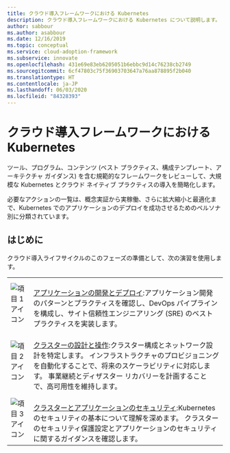 ```yaml
---
title: クラウド導入フレームワークにおける Kubernetes
description: クラウド導入フレームワークにおける Kubernetes について説明します。
author: sabbour
ms.author: asabbour
ms.date: 12/16/2019
ms.topic: conceptual
ms.service: cloud-adoption-framework
ms.subservice: innovate
ms.openlocfilehash: 431e69e83eb6205051b6ebbc9d14c76238cb2749
ms.sourcegitcommit: 6cf47803c75f36903703647a76aa878895f2b040
ms.translationtype: HT
ms.contentlocale: ja-JP
ms.lasthandoff: 06/03/2020
ms.locfileid: "84328393"
---
```

<!-- cSpell:ignore asabbour sabbour -->

# <a name="kubernetes-in-the-cloud-adoption-framework"></a>クラウド導入フレームワークにおける Kubernetes

ツール、プログラム、コンテンツ (ベスト プラクティス、構成テンプレート、アーキテクチャ ガイダンス) を含む規範的なフレームワークをレビューして、大規模な Kubernetes とクラウド ネイティブ プラクティスの導入を簡略化します。

必要なアクションの一覧は、概念実証から実稼働、さらに拡大縮小と最適化まで、Kubernetes でのアプリケーションのデプロイを成功させるためのペルソナ別に分類されています。

## <a name="get-started"></a>はじめに

クラウド導入ライフサイクルのこのフェーズの準備として、次の演習を使用します。

<!-- markdownlint-disable MD033 -->

| | |
|---|---|
| ![項目 1 アイコン](../../_images/icons/1.png) | <br>[アプリケーションの開発とデプロイ](./application-development.md):アプリケーション開発のパターンとプラクティスを確認し、DevOps パイプラインを構成し、サイト信頼性エンジニアリング (SRE) のベスト プラクティスを実装します。 |
| ![項目 2 アイコン](../../_images/icons/2.png) | <br>[クラスターの設計と操作](./cluster-design-operations.md):クラスター構成とネットワーク設計を特定します。 インフラストラクチャのプロビジョニングを自動化することで、将来のスケーラビリティに対応します。 事業継続とディザスター リカバリーを計画することで、高可用性を維持します。 |
| ![項目 3 アイコン](../../_images/icons/3.png) | <br>[クラスターとアプリケーションのセキュリティ](./cluster-application-security.md):Kubernetes のセキュリティの基本について理解を深めます。 クラスターのセキュリティ保護設定とアプリケーションのセキュリティに関するガイダンスを確認します。 |

<!-- markdownlint-enable MD033 -->
